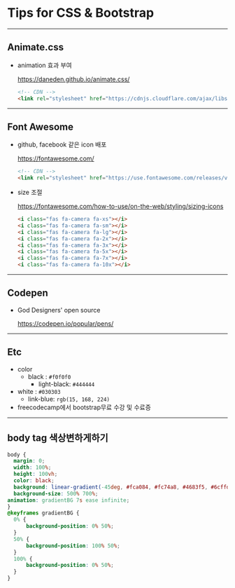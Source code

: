 # Tips for CSS & Bootstrap

---

## Animate.css

- animation 효과 부여

  https://daneden.github.io/animate.css/

  ```html
  <!-- CDN -->
  <link rel="stylesheet" href="https://cdnjs.cloudflare.com/ajax/libs/animate.css/3.7.2/animate.min.css">
  ```

---

## Font Awesome

- github, facebook 같은 icon 배포

  https://fontawesome.com/

  ```html
  <!-- CDN -->
  <link rel="stylesheet" href="https://use.fontawesome.com/releases/v5.10.1/css/all.css" integrity="sha384-wxqG4glGB3nlqX0bi23nmgwCSjWIW13BdLUEYC4VIMehfbcro/ATkyDsF/AbIOVe" crossorigin="anonymous">
  ```

- size 조절

  https://fontawesome.com/how-to-use/on-the-web/styling/sizing-icons

  ```html
  <i class="fas fa-camera fa-xs"></i>
  <i class="fas fa-camera fa-sm"></i>
  <i class="fas fa-camera fa-lg"></i>
  <i class="fas fa-camera fa-2x"></i>
  <i class="fas fa-camera fa-3x"></i>
  <i class="fas fa-camera fa-5x"></i>
  <i class="fas fa-camera fa-7x"></i>
  <i class="fas fa-camera fa-10x"></i>
  ```

---

## Codepen

- God Designers' open source

  https://codepen.io/popular/pens/

---

## Etc

- color
  - black : `#f0f0f0`
    - light-black: `#444444`
- white : `#030303`
  - link-blue: `rgb(15, 168, 224)`
- freecodecamp에서 bootstrap무료 수강 및 수료증

---

## body tag 색상변하게하기

```css
body {
  margin: 0;
  width: 100%;
  height: 100vh;
  color: black;
  background: linear-gradient(-45deg, #fca084, #fc74a8, #4683f5, #6cffdd);
  background-size: 500% 700%;
animation: gradientBG 7s ease infinite;
}
@keyframes gradientBG {
  0% {
      background-position: 0% 50%;
  }
  50% {
      background-position: 100% 50%;
  }
  100% {
      background-position: 0% 50%;
  }
}
```